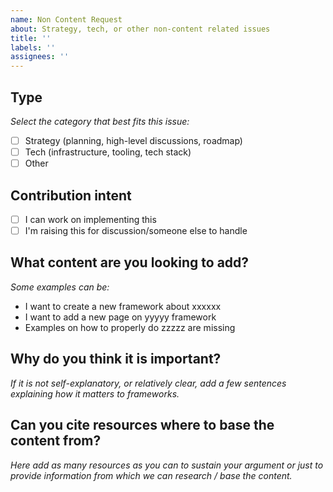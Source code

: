 ```yaml
---
name: Non Content Request
about: Strategy, tech, or other non-content related issues
title: ''
labels: ''
assignees: ''
---
```


## Type
_Select the category that best fits this issue:_
- [ ] Strategy (planning, high-level discussions, roadmap)
- [ ] Tech (infrastructure, tooling, tech stack)
- [ ] Other

## Contribution intent
- [ ] I can work on implementing this
- [ ] I'm raising this for discussion/someone else to handle

## What content are you looking to add?
_Some examples can be:_
- I want to create a new framework about xxxxxx
- I want to add a new page on yyyyy framework
- Examples on how to properly do zzzzz are missing

## Why do you think it is important?
_If it is not self-explanatory, or relatively clear, add a few sentences explaining how it matters to frameworks._

## Can you cite resources where to base the content from?
_Here add as many resources as you can to sustain your argument or just to provide information from which we can research / base the content._